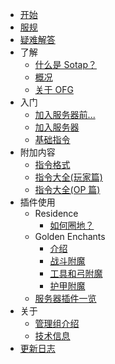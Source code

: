 - [开始](README.md)
- [服规](rules.md)
- [疑难解答](common-problems.md)
- 了解
    - [什么是 Sotap？](introduction.md)
    - [概况](overview.md)
    - [关于 OFG](about-ofg.md)
- 入门
    - [加入服务器前...](getting-started/preparation.md)
    - [加入服务器](getting-started/entering-server.md)
    - [基础指令](getting-started/basic-commands.md)
- 附加内容
    - [指令格式](others/command-format.md)
    - [指令大全(玩家篇)](others/commands-for-players.md)
    - [指令大全(OP 篇)](others/commands-for-operators.md)
- 插件使用
    - Residence
        - [如何圈地？](plugins/residence/how-to-create-a-residence.md)
    - Golden Enchants
        - [介绍](plugins/golden-enchants/introduction.md)
        - [战斗附魔](plugins/golden-enchants/combat-enchants.md)
        - [工具和弓附魔](plugins/golden-enchants/tools-bows-enchants.md)
        - [护甲附魔](plugins/golden-enchants/armor-enchants.md)
    - [服务器插件一览](plugins/all.md)
- 关于
    - [管理组介绍](about/management.md)
    - [技术信息](about/technical-information.md)
- [更新日志](changelog.md)